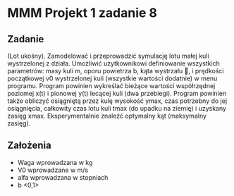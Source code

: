 # MMM Projekt 1 zadanie 8


## Zadanie
(Lot ukośny). Zamodelować i przeprowadzić symulację lotu małej kuli wystrzelonej z działa.
Umożliwić użytkownikowi definiowanie wszystkich parametrów: masy kuli m, oporu powietrza b, kąta wystrzału , i
prędkości początkowej v0 wystrzelonej kuli (wszystkie wartości dodatnie) w menu programu.
Program powinien wykreślać bieżące wartości współrzędnej poziomej x(t) i pionowej y(t) lecącej kuli (dwa przebiegi).
Program powinien także obliczyć osiągniętą przez kulę wysokość ymax, czas potrzebny do jej osiągnięcia, całkowity
czas lotu kuli tmax (do upadku na ziemię) i uzyskany zasięg xmax. Eksperymentalnie znaleźć optymalny kąt 
(maksymalny zasięg). 

## Założenia
- Waga wprowadzana w kg
- V0 wprowadzane w m/s
- alfa wprowadzana w stopniach
- b <0,1>